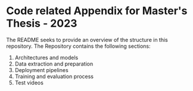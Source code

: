 # Code related Appendix for Master's Thesis - 2023
The README seeks to provide an overview of the structure in this repository. 
The Repository contains the following sections: 
<ol> 
  <li> Architectures and models</li>
  <li> Data extraction and preparation</li>
  <li> Deployment pipelines</li>
  <li> Training and evaluation process</li>
  <li> Test videos</li>

